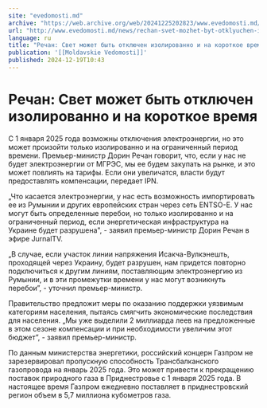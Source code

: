 ```yaml
---
site: "evedomosti.md"
archive: "https://web.archive.org/web/20241225202823/www.evedomosti.md/news/rechan-svet-mozhet-byt-otklyuchen-izolirovanno-i-na-korotkoe"
url: "http://www.evedomosti.md/news/rechan-svet-mozhet-byt-otklyuchen-izolirovanno-i-na-korotkoe"
language: ru
title: "Речан: Свет может быть отключен изолированно и на короткое время"
publication: '[[Moldavskie Vedomosti]]'
published: 2024-12-19T10:43
---
```


# Речан: Свет может быть отключен изолированно и на короткое время

С 1 января 2025 года возможны отключения электроэнергии, но это может произойти только изолированно и на ограниченный период времени. Премьер-министр Дорин Речан говорит, что, если у нас не будет электроэнергии от МГРЭС, мы ее будем закупать на рынке, и это может повлиять на тарифы. Если они увеличатся, власти будут предоставлять компенсации, передает IPN.

„Что касается электроэнергии, у нас есть возможность импортировать ее из Румынии и других европейских стран через сеть ENTSO-E. У нас могут быть определенные перебои, но только изолированно и на ограниченный период, если энергетическая инфраструктура на Украине будет разрушена", - заявил премьер-министр Дорин Речан в эфире JurnalTV.

„В случае, если участок линии напряжения Исакча-Вулкэнешть, проходящей через Украину, будет разрушен, нам придется повторно подключиться к другим линиям, поставляющим электроэнергию из Румынии, и в эти промежутки времени у нас могут возникнуть перебои”, - уточнил премьер-министр.

Правительство предложит меры по оказанию поддержки уязвимым категориям населения, пытаясь смягчить экономические последствия для населения. „Мы уже выделили 2 миллиарда леев на предложенные в этом сезоне компенсации и при необходимости увеличим этот бюджет”, - заявил премьер-министр.

По данным министерства энергетики, российский концерн Газпром не зарезервировал пропускную способность Трансбалканского газопровода на январь 2025 года. Это может привести к прекращению поставок природного газа в Приднестровье с 1 января 2025 года. В настоящее время Газпром ежедневно поставляет в приднестровский регион объем в 5,7 миллиона кубометров газа.
